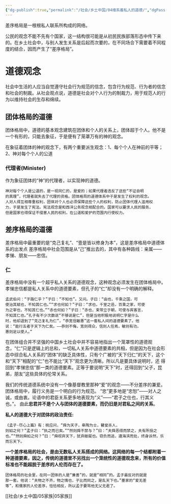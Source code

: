 ```yaml
---
{"dg-publish":true,"permalink":"/社会/乡土中国/04维系着私人的道德/","dgPassFrontmatter":true}
---
```


差序格局是一根根私人联系所构成的网络。

公民的观念不能不先有个国家，这一结构很可能是从初民民族部落形态中传下来的。在乡土社会中，与别人发生关系是后起而次要的，在不同场合下需要着不同程度的结合，因而产生了“差序格局”。

# 道德观念
社会中生活的人应当自觉遵守社会行为规范的信念，包含行为规范、行为者的信念和社会的制裁。从社会观点说，道德是社会对个人行为的制裁力，用于规范人的行为以维持社会的生存和绵续。
## 团体格局的道德
团体格局中，道德的基本观念建筑在团体和个人的关系上，团体超于个人。他不是一个有形的，只能去象征，于是便有了笼罩万有的神的观念。

在象征着团体的神的观念下，有两个重要派生观念：1、每个个人在神前的平等；2、神对每个个人的公道
### 代理者(Minister)
作为象征团体的“神”的代理者，以实现神的道德。
```
神对每个个人是公道的，是一视同仁的，是爱的；如果代理者违反了这些“不证自明
的真理”，代理者就失去了代理的资格。团体格局的道德体系中于是发生了权利的观念。
人对人得互相尊重权利，团体对个人也必须保障这些个人的权利，防止团体代理人滥用权
力，于是发生了宪法。宪法观念是和西洋公务观念相配合的。国家可以要求人民的服务，
但是国家也得保证不侵害人民的权利，在公道和爱护的范围内行使权力。
```
## 差序格局的道德
差序格局中最重要的是“克己复礼”、“壹是皆以修身为本”，这是差序格局中道德体系的出发点
差序格局中社会范围是从“己”推出去的，其中有各种路线：亲属——孝悌、朋友——忠信。
### 仁
差序格局中没有一个超乎私人关系的道德观念，这种观念必须发生在团体格局中。孝悌忠信都是私人关系中的道德要素，但孔子的“仁”却没有一个明确的解释。
```
孟武伯问：“子路仁乎？”子曰：“不知也”。又问。子曰：“由也，千乘之国，可
使治其赋也，不知其仁也。”“求也何如？”子曰：“求也，千室之邑，百乘之家，可使
为之宰也，不知其仁也。”“赤也何如？”子曰：“赤也，束带立于朝，可使与宾客言，
不知其仁也。”孔子有不少次数说“不够说是仁”，但是当他积极地说明仁字是什么
时，他却退到了“克己复礼为仁”，“恭宽信敏惠”这一套私人间的道德要素了。他
说：“能行五者于天下为仁矣。——恭则不侮，宽则得众，信则人任焉，敏则有功，
惠则足以使人。”
```
在团体组合并不坚强的中国乡土社会中并不容易地指出一个笼罩性的道德观念，“仁”只是逻辑上的总和，一切私人关系中道德要素的共相，但是因为在社会形态中综合私人关系的“团体”的缺乏具体性，只有个广被的“天下归仁”的天下，这个和“天下”相配的“仁”也不能比“天下”观念更为清晰。所以凡是要具体说明时，还
得回到“孝悌忠信”那一类的道德要素。正等于要说明“天下”时，还得回到“父子，昆弟，朋友”这些具体的伦常关系。

我们的传统道德系统中没有一个像基督教里那种“爱”的观念——不分差序的兼爱。团体格局中，履行义务是一个明白的行为规范。
“忠”更多地是“忠恕”——对人之诚，或由衷。论语中的君臣关系更多地表现为“义”——“君子之仕也，行其义也。”。
由此**忠君并不是个人与团体的道德要素，而仍旧是对君私之间的关系**。

**私人的道德大于对团体的政治责任:**
```
《孟子·尽心上篇》有：桃应问，“舜为天子，皋陶为士，瞽叟杀人，
则如之何？”孟子曰：“执之而已矣。”“然则舜不禁与？”曰：“夫舜恶得而禁之，夫有所授之也。”“然则舜如之何？”曰：“舜视弃天下，犹弃敝屣也。窃负而逃，遵海滨而处，终身诉然，乐而忘天下。
```

**一个差序格局的社会，是由无数私人关系搭成的网络。这网络的每一个结都附着一种道德要素，因之，传统的道德里不另找出一个笼统性的道德观念来，所有的价值标准也不能超脱于差序的人伦而存在了。**
```
团体格局的社会里，在同一团体的人是“兼善”的，就是“相同”的。孟子最反对的就是
那一套。他说：“夫物之不齐，物之情也，子比而同之，是乱天下也。”墨家的“爱无差
等”，和儒家的人伦差序，恰恰相反，所以孟子要骂他无父无君了。
```
[[社会/乡土中国/05家族\|05家族]]